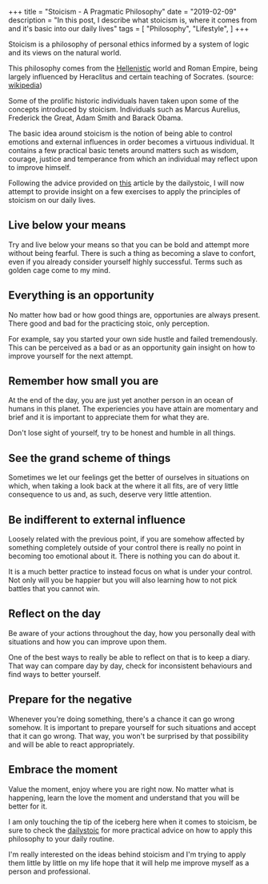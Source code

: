 +++
title = "Stoicism - A Pragmatic Philosophy"
date = "2019-02-09"
description = "In this post, I describe what stoicism is, where it comes from and it's basic into our daily lives"
tags = [
  "Philosophy",
  "Lifestyle",
]
+++

Stoicism is a philosophy of personal ethics informed by a system of logic and its views on the natural world.

This philosophy comes from the [Hellenistic](https://en.wikipedia.org/wiki/Hellenistic_period) world and Roman Empire, being largely influenced by Heraclitus and certain teaching of Socrates. (source: [wikipedia](https://en.wikipedia.org/wiki/Stoicism))

Some of the prolific historic individuals haven taken upon some of the concepts introduced by stoicism. Individuals such as Marcus Aurelius, Frederick the Great, Adam Smith and Barack Obama.

The basic idea around stoicism is the notion of being able to control emotions and external influences in order becomes a virtuous individual. It contains a few practical basic tenets around matters such as wisdom, courage, justice and temperance from which an individual may reflect upon to improve himself.

Following the advice provided on [this](https://dailystoic.com/what-is-stoicism-a-definition-3-stoic-exercises-to-get-you-started/) article by the dailystoic, I will now attempt to provide insight on a few exercises to apply the principles of stoicism on our daily lives.

## Live below your means

Try and live below your means so that you can be bold and attempt more without being fearful. There is such a thing as becoming a slave to confort, even if you already consider yourself highly successful. Terms such as golden cage come to my mind.

## Everything is an opportunity

No matter how bad or how good things are, opportunies are always present. There good and bad for the practicing stoic, only perception.

For example, say you started your own side hustle and failed tremendously. This can be perceived as a bad or as an opportunity gain insight on how to improve yourself for the next attempt.

## Remember how small you are

At the end of the day, you are just yet another person in an ocean of humans in this planet. The experiencies you have attain are momentary and brief and it is important to appreciate them for what they are.

Don't lose sight of yourself, try to be honest and humble in all things.

## See the grand scheme of things

Sometimes we let our feelings get the better of ourselves in situations on which, when taking a look back at the where it all fits, are of very little consequence to us and, as such, deserve very little attention.

## Be indifferent to external influence

Loosely related with the previous point, if you are somehow affected by something completely outside of your control there is really no point in becoming too emotional about it. There is nothing you can do about it.

It is a much better practice to instead focus on what is under your control. Not only will you be happier but you will also learning how to not pick battles that you cannot win.

## Reflect on the day

Be aware of your actions throughout the day, how you personally deal with situations and how you can improve upon them.

One of the best ways to really be able to reflect on that is to keep a diary. That way can compare day by day, check for inconsistent behaviours and find ways to better yourself.

## Prepare for the negative

Whenever you're doing something, there's a chance it can go wrong somehow. It is important to prepare yourself for such situations and accept that it can go wrong. That way, you won't be surprised by that possibility and will be able to react appropriately.

## Embrace the moment

Value the moment, enjoy where you are right now. No matter what is happening, learn the love the moment and understand that you will be better for it.

I am only touching the tip of the iceberg here when it comes to stoicism, be sure to check the [dailystoic](https://dailystoic.com) for more practical advice on how to apply this philosophy to your daily routine.

I'm really interested on the ideas behind stoicism and I'm trying to apply them little by little on my life hope that it will help me improve myself as a person and professional.